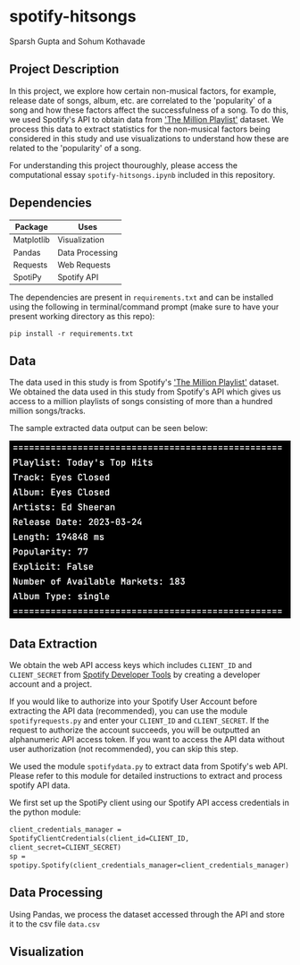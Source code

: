 # spotify-hitsongs

Sparsh Gupta and Sohum Kothavade

## Project Description

In this project, we explore how certain non-musical factors, for example, release date of songs, album, etc. are correlated to the 'popularity' of a song and how these factors affect the successfulness of a song. To do this, we used Spotify's API to obtain data from ['The Million Playlist'](https://research.atspotify.com/2020/09/the-million-playlist-dataset-remastered/) dataset. We process this data to extract statistics for the non-musical factors being considered in this study and use visualizations to understand how these are related to the 'popularity' of a song.


For understanding this project thouroughly, please access the computational essay 
`spotify-hitsongs.ipynb` included in this repository.

## Dependencies

| Package   | Uses            |
|-----------|-----------------|
| Matplotlib| Visualization   |
| Pandas    | Data Processing |
| Requests  | Web Requests    |
| SpotiPy   | Spotify API     |

 The dependencies are present in `requirements.txt` and can be installed using the following in terminal/command prompt (make sure to have your present working directory as this repo):
 
 ```
 pip install -r requirements.txt
 ```
 
## Data

The data used in this study is from Spotify's ['The Million Playlist'](https://research.atspotify.com/2020/09/the-million-playlist-dataset-remastered/) dataset. We obtained the data used in this study from Spotify's API which gives us access to a million playlists of songs consisting of more than a hundred million songs/tracks.

The sample extracted data output can be seen below:

![](samplespotifydata.png)

## Data Extraction

We obtain the web API access keys which includes `CLIENT_ID` and `CLIENT_SECRET` from [Spotify Developer Tools](https://developer.spotify.com) by creating a developer account and a project.

If you would like to authorize into your Spotify User Account before extracting the API data (recommended), you can use the module `spotifyrequests.py` and enter your `CLIENT_ID` and `CLIENT_SECRET`. If the request to authorize the account succeeds, you will be outputted an alphanumeric API access token. If you want to access the API data without user authorization (not recommended), you can skip this step.

We used the module `spotifydata.py` to extract data from Spotify's web API. Please refer to this module for detailed instructions to extract and process spotify API data.

We first set up the SpotiPy client using our Spotify API access credentials in the python module:
```
client_credentials_manager = SpotifyClientCredentials(client_id=CLIENT_ID, client_secret=CLIENT_SECRET)
sp = spotipy.Spotify(client_credentials_manager=client_credentials_manager)
```

## Data Processing

Using Pandas, we process the dataset accessed through the API and store it to the csv file `data.csv`

## Visualization
